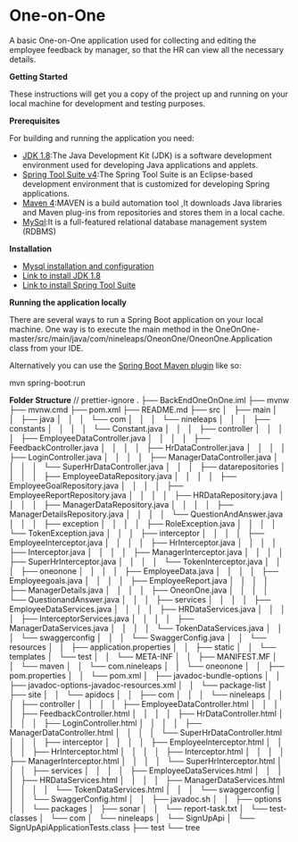 #
# One-on-One

A basic One-on-One application used for collecting and editing the employee feedback by manager, so that the HR can view all the necessary details.

**Getting Started**

These instructions will get you a copy of the project up and running on your local machine for development and testing purposes.

**Prerequisites**

For building and running the application you need:

- [JDK 1.8](http://www.oracle.com/technetwork/java/javase/downloads/jdk8-downloads-2133151.html):The Java Development Kit (JDK) is a software development environment used for developing Java applications and applets.
- [Spring Tool Suite v4](https://spring.io/tools):The Spring Tool Suite  is an Eclipse-based development environment that is customized for developing Spring applications.
- [Maven 4](https://maven.apache.org/):MAVEN is a build automation tool ,It downloads Java libraries and Maven plug-ins from repositories and stores them in a local cache.
- [MySql](https://www.mysql.com/):It is a full-featured relational database management system (RDBMS)


**Installation**

- [Mysql installation and configuration](https://support.rackspace.com/how-to/installing-mysql-server-on-ubuntu/)
- [Link to install JDK 1.8](http://tipsonubuntu.com/2016/07/31/install-oracle-java-8-9-ubuntu-16-04-linux-mint-18)
- [Link to install Spring Tool Suite](https://spring.io/tools)


**Running the application locally**

There are several ways to run a Spring Boot application on your local machine. One way is to execute the main method in the OneOnOne-master/src/main/java/com/nineleaps/OneonOne/OneonOne.Application  class from your IDE.

Alternatively you can use the [Spring Boot Maven plugin](https://docs.spring.io/spring-boot/docs/current/reference/html/build-tool-plugins-maven-plugin.html) like so:

mvn spring-boot:run

**Folder Structure**
// prettier-ignore
.
├── BackEndOneOnOne.iml
├── mvnw
├── mvnw.cmd
├── pom.xml
├── README.md
├── src
│   ├── main
│   │   ├── java
│   │   │   └── com
│   │   │       └── nineleaps
│   │   │           ├── constants
│   │   │           │   └── Constant.java
│   │   │           ├── controller
│   │   │           │   ├── EmployeeDataController.java
│   │   │           │   ├── FeedbackController.java
│   │   │           │   ├── HrDataController.java
│   │   │           │   ├── LoginController.java
│   │   │           │   ├── ManagerDataController.java
│   │   │           │   └── SuperHrDataController.java
│   │   │           ├── datarepositories
│   │   │           │   ├── EmployeeDataRepository.java
│   │   │           │   ├── EmployeeGoalRepository.java
│   │   │           │   ├── EmployeeReportRepository.java
│   │   │           │   ├── HRDataRepository.java
│   │   │           │   ├── ManagerDataRepository.java
│   │   │           │   ├── ManagerDetailsRepository.java
│   │   │           │   └── QuestionAndAnswer.java
│   │   │           ├── exception
│   │   │           │   ├── RoleException.java
│   │   │           │   └── TokenException.java
│   │   │           ├── interceptor
│   │   │           │   ├── EmployeeInterceptor.java
│   │   │           │   ├── HrInterceptor.java
│   │   │           │   ├── Interceptor.java
│   │   │           │   ├── ManagerInterceptor.java
│   │   │           │   ├── SuperHrInterceptor.java
│   │   │           │   └── TokenInterceptor.java
│   │   │           ├── oneonone
│   │   │           │   ├── EmployeeData.java
│   │   │           │   ├── Employeegoals.java
│   │   │           │   ├── EmployeeReport.java
│   │   │           │   ├── ManagerDetails.java
│   │   │           │   ├── OneonOne.java
│   │   │           │   └── QuestionandAnswer.java
│   │   │           ├── services
│   │   │           │   ├── EmployeeDataServices.java
│   │   │           │   ├── HRDataServices.java
│   │   │           │   ├── InterceptorServices.java
│   │   │           │   ├── ManagerDataServices.java
│   │   │           │   └── TokenDataServices.java
│   │   │           └── swaggerconfig
│   │   │               └── SwaggerConfig.java
│   │   └── resources
│   │       ├── application.properties
│   │       ├── static
│   │       └── templates
│   └── test
│   │   └── META-INF
│   │       ├── MANIFEST.MF
│   │       └── maven
│   │           └── com.nineleaps
│   │               └── oneonone
│   │                   ├── pom.properties
│   │                   └── pom.xml
│   ├── javadoc-bundle-options
│   │   ├── javadoc-options-javadoc-resources.xml
│   │   └── package-list
│   ├── site
│   │   └── apidocs
│   │       ├── com
│   │       │   └── nineleaps
│   │       │       ├── controller
│   │       │       │   ├── EmployeeDataController.html
│   │       │       │   ├── FeedbackController.html
│   │       │       │   ├── HrDataController.html
│   │       │       │   ├── LoginController.html
│   │       │       │   ├── ManagerDataController.html
│   │       │       │   └── SuperHrDataController.html
│   │       │       ├── interceptor
│   │       │       │   ├── EmployeeInterceptor.html
│   │       │       │   ├── HrInterceptor.html
│   │       │       │   ├── Interceptor.html
│   │       │       │   ├── ManagerInterceptor.html
│   │       │       │   └── SuperHrInterceptor.html
│   │       │       ├── services
│   │       │       │   ├── EmployeeDataServices.html
│   │       │       │   ├── HRDataServices.html
│   │       │       │   ├── ManagerDataServices.html
│   │       │       │   └── TokenDataServices.html
│   │       │       └── swaggerconfig
│   │       │           └── SwaggerConfig.html
│   │       ├── javadoc.sh
│   │       ├── options
│   │       └── packages
│   ├── sonar
│   │   └── report-task.txt
│   └── test-classes
│       └── com
│           └── nineleaps
│               └── SignUpApi
│                   └── SignUpApiApplicationTests.class
├── test
└── tree

